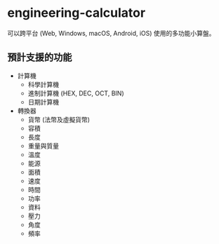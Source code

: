 # engineering-calculator
可以跨平台 (Web, Windows, macOS, Android, iOS) 使用的多功能小算盤。

## 預計支援的功能
* 計算機
  * 科學計算機
  * 進制計算機 (HEX, DEC, OCT, BIN)
  * 日期計算機
* 轉換器
  * 貨幣 (法幣及虛擬貨幣)
  * 容積
  * 長度
  * 重量與質量
  * 溫度
  * 能源
  * 面積
  * 速度
  * 時間
  * 功率
  * 資料
  * 壓力
  * 角度
  * 頻率
